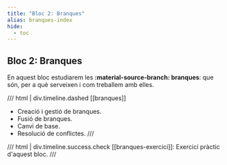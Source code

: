 ```yaml
---
title: "Bloc 2: Branques"
alias: branques-index
hide:
  - toc
---
```


## Bloc 2: Branques
En aquest bloc estudiarem les __:material-source-branch: branques__: que són, per a què serveixen
i com treballem amb elles.

/// html | div.timeline.dashed
[[branques]]

- Creació i gestió de branques.
- Fusió de branques.
- Canvi de base.
- Resolució de conflictes.
///

/// html | div.timeline.success.check
[[branques-exercici]]: Exercici pràctic d'aquest bloc.
///
